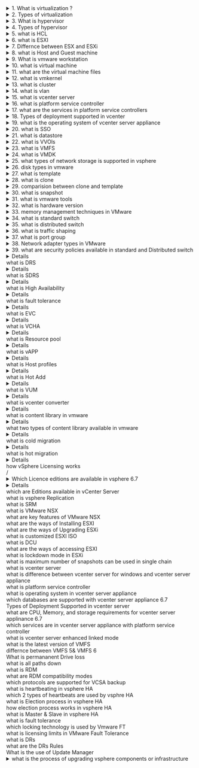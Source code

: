 <details><summary>1. What is virtualization ? <br></summary></details>
<details><summary> 2. Types of virtualization<br></summary></details>
<details><summary> 3. What is hypervisor <br></summary>It is a </details>
<details><summary> 4. Types of hypervisor<br></summary></details>
<details><summary> 5. what is HCL<br></summary></details>
<details><summary> 6. what is ESXI<br></summary></details>
<details><summary> 7. Differnce between ESX and ESXi<br></summary></details>
<details><summary>8. what is Host and Guest machine <br></summary></details> 
<details><summary> 9. What is vmware workstation<br></summary></details>
<details><summary>10. what is virtual machine <br></summary></details>
<details><summary>11. what are the virtual machine files <br><summary></details>
<details><summary>12. what is vmkernel <br></summary></details>
<details><summary>13. what is cluster <br></summary></details>
<details><summary> 14. what is vlan<br></summary></details>
<details><summary> 15. what is vcenter server<br></summary></details>
<details><summary> 16. what is platform service controller<br></summary></details>
<details><summary>17. what are the services in platform service controllers <br></summary></details>
<details><summary>18. Types of deployment supported in vcenter<br></summary></details>
<details><summary>19.  what is the operating system of vcenter server appliance<br></summary></details>
<details><summary>20. what is SSO <br></summary></details>
<details><summary>21. what is datastore<br></summary></details>
<details><summary>22. what is VVOls<br></summary></details>
<details><summary>23. what is VMFS <br></summary></details>
<details><summary>24. what is VMDK <br></summary></details>
<details><summary>25. what types of network storage is supported in vsphere <br></summary></details>
<details><summary>26. disk types in vmware <br></summary></details>
<details><summary>27. what is template <br></summary></details>
<details><summary>28. what is clone<br></summary></details>
<details><summary>29. comparision between clone and template <br></summary></details>
<details><summary>30. what is snapshot<br></summary></details>
<details><summary>31.   what is vmware tools<br></summary></details>
<details><summary>32. what is hardware version <br></summary></details>
<details><summary>33. memory management techniques in VMware <br></summary></details>
<details><summary>34. what is standard switch <br></summary></details>
<details><summary>35. what is distributed switch<br></summary></details>
<details><summary>36. what is traffic shaping <br></summary></details>
<details><summary>37. what is port group <br></summary></details>
<details><summary>38. Network adapter types in VMware<br></summary></details>
<details><summary>39. what are security policies available in standard and Distributed switch <br></summary><details>
<details></details><summary>40.what is vMotion <br></summary></details>
<details></details><summary>what is storage vMotion <br></summary></details>
<details></details><summary> what is DRS<br></summary></details>
<details></details><summary>what is SDRS <br></summary></details>
<details></details><summary>what is High Availability <br></summary></details>
<details></details><summary>what is fault tolerance <br></summary></details>
<details></details><summary>what is EVC <br></summary></details>
<details></details><summary>what is VCHA <br></summary></details>
<details></details><summary>what is Resource pool <br></summary></details>
<details></details><summary>what is vAPP <br></summary></details>
<details></details><summary> what is Host profiles <br></summary></details>
<details></details><summary>what is Hot Add <br></summary></details>
<details></details><summary>what is VUM <br></summary></details>
<details></details><summary> what is vcenter converter<br></summary></details>
<details></details><summary>what is content library in vmware <br></summary></details>
<details></details><summary> what two types of content library available in vmware<br></summary></details>
<details></details><summary>what is cold migration <br></summary></details>
<details></details><summary>what is hot migration <br></summary></details>
<details></details><summary>how vSphere Licensing works <br></summary>/<details>
<details></details><summary> Which Licence editions are available in vsphere 6.7<br></summary></details>
<details></details><summary> which are Editions available in vCenter Server<br></summary></details>
<details<summary>what is vsphere Replication <br></summary></details>
<details<summary>what is SRM <br></summary></details>
<details<summary>what is VMware NSX <br></summary></details>
<details<summary>what are key features of VMware NSX <br></summary></details>
<details<summary> what are the ways of Installing ESXI<br></summary></details>
<details<summary>what are the ways of Upgrading ESXi <br></summary></details>
<details<summary> what is customized ESXI ISO<br></summary></details>
<details<summary>what is DCU <br></summary></details>
<details<summary> what are the ways of accessing ESXI<br></summary></details>
<details<summary>what is lockdown mode in ESXi <br></summary></details>
<details<summary> what is maximum number of snapshots can be used in single chain <br></summary></details>
<details<summary> what is vcenter server<br></summary></details>
<details<summary>what is difference between vcenter server for windows and vcenter server appliance <br></summary></details>
<details<summary> what is platform service controller<br></summary></details>
<details<summary> what is operating system in vcenter server appliance<br></summary></details>
<details<summary> which databases are supported with vcenter server appliance 6.7<br></summary></details>
<detaails><summary>  Types of Deployment Supported in vcenter server   <br></summary></details>
<detaails><summary>   what are CPU, Memory, and storage requirements for vcenter server applinance 6.7   <br></summary></details>
<detaails><summary> which services are in vcenter server appliance with platform service controller<br><summary></details>
<detaails><summary> what is vcenter server enhanced linked mode    <br></summary></details>
<detaails><summary>  what is the latest version of VMFS   <br></summary></details>
<detaails><summary>  differnce between VMFS 5& VMFS 6   <br></summary></details>
<detaails><summary>  What is permananent Drive loss    <br></summary></details>
<detaails><summary> what is all paths down    <br></summary></details>
<detaails><summary>  what is RDM   <br></summary></details>
<detaails><summary>  what are RDM compatibility modes   <br></summary></details>
<detaails><summary> which protocols are supported for VCSA backup    <br></summary></details>
<detaails><summary> what is heartbeating in vsphere HA    <br></summary></details>
<detaails><summary> which 2 types of heartbeats are used by vsphre HA    <br></summary></details>
<detaails><summary>  what is Election process in vsphere HA   <br></summary></details>
<detaails><summary>  how election process works in vsphere HA   <br></summary></details>
<detaails><summary>  what is Master & Slave in vsphere HA    <br></summary></details>
<detaails><summary> what is fault tolerance    <br></summary></details>
<detaails><summary>  which locking technology is used by Vmware FT    <br></summary></details>
<detaails><summary>  what is licensing limits in VMware Fault Tolerance   <br></summary></details>
<detaails><summary> what is DRs    <br></summary></details>
<detaails><summary>  what are the DRs Rules   <br></summary></details>
<detaails><summary> What is the use of Update Manager    <br></summary></details>
<details><summary>what is the process of upgrading vsphere components or infrastructure<br></summary></details>
